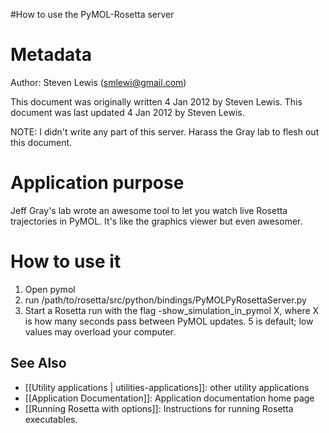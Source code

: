 #How to use the PyMOL-Rosetta server

Metadata
========

Author: Steven Lewis (smlewi@gmail.com)

This document was originally written 4 Jan 2012 by Steven Lewis. This document was last updated 4 Jan 2012 by Steven Lewis.

NOTE: I didn't write any part of this server. Harass the Gray lab to flesh out this document.

Application purpose
===========================================

Jeff Gray's lab wrote an awesome tool to let you watch live Rosetta trajectories in PyMOL. It's like the graphics viewer but even awesomer.

How to use it
=============

1. Open pymol 
2. run /path/to/rosetta/src/python/bindings/PyMOLPyRosettaServer.py 
3. Start a Rosetta run with the flag -show\_simulation\_in\_pymol X, where X is how many seconds pass between PyMOL updates. 5 is default; low values may overload your computer.

## See Also

* [[Utility applications | utilities-applications]]: other utility applications
* [[Application Documentation]]: Application documentation home page
* [[Running Rosetta with options]]: Instructions for running Rosetta executables.
